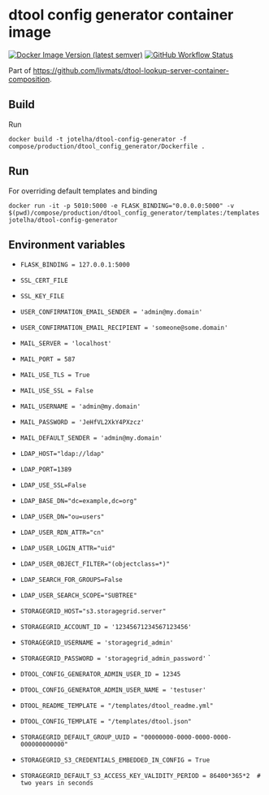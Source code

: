 # dtool config generator container image

[![Docker Image Version (latest semver)](https://img.shields.io/docker/v/jotelha/dtool-config-generator?label=dockerhub)](https://hub.docker.com/repository/docker/jotelha/dtool-config-generator) [![GitHub Workflow Status](https://img.shields.io/github/workflow/status/livmats/dtool-config-generator-container-image/publish)](https://github.com/livmats/dtool-config-generator-container-image/actions?query=workflow%3Apublish)

Part of https://github.com/livmats/dtool-lookup-server-container-composition.

## Build

Run

    docker build -t jotelha/dtool-config-generator -f compose/production/dtool_config_generator/Dockerfile .

## Run

For overriding default templates and binding

    docker run -it -p 5010:5000 -e FLASK_BINDING="0.0.0.0:5000" -v $(pwd)/compose/production/dtool_config_generator/templates:/templates jotelha/dtool-config-generator

## Environment variables

* `FLASK_BINDING = 127.0.0.1:5000`
* `SSL_CERT_FILE`
* `SSL_KEY_FILE`

* `USER_CONFIRMATION_EMAIL_SENDER = 'admin@my.domain'`
* `USER_CONFIRMATION_EMAIL_RECIPIENT = 'someone@some.domain'`

* `MAIL_SERVER = 'localhost'`
* `MAIL_PORT = 587`
* `MAIL_USE_TLS = True`
* `MAIL_USE_SSL = False`
* `MAIL_USERNAME = 'admin@my.domain'`
* `MAIL_PASSWORD = 'JeHfVL2XkY4PXzcz'`
* `MAIL_DEFAULT_SENDER = 'admin@my.domain'`

* `LDAP_HOST="ldap://ldap"`
* `LDAP_PORT=1389`
* `LDAP_USE_SSL=False`
* `LDAP_BASE_DN="dc=example,dc=org"`
* `LDAP_USER_DN="ou=users"`
* `LDAP_USER_RDN_ATTR="cn"`
* `LDAP_USER_LOGIN_ATTR="uid"`
* `LDAP_USER_OBJECT_FILTER="(objectclass=*)"`
* `LDAP_SEARCH_FOR_GROUPS=False`
* `LDAP_USER_SEARCH_SCOPE="SUBTREE"`

* `STORAGEGRID_HOST="s3.storagegrid.server"`
* `STORAGEGRID_ACCOUNT_ID = '12345671234567123456'`
* `STORAGEGRID_USERNAME = 'storagegrid_admin'`
* `STORAGEGRID_PASSWORD = 'storagegrid_admin_password'`
`
* `DTOOL_CONFIG_GENERATOR_ADMIN_USER_ID = 12345`
* `DTOOL_CONFIG_GENERATOR_ADMIN_USER_NAME = 'testuser'`

* `DTOOL_README_TEMPLATE = "/templates/dtool_readme.yml"`
* `DTOOL_CONFIG_TEMPLATE = "/templates/dtool.json"`

* `STORAGEGRID_DEFAULT_GROUP_UUID = "00000000-0000-0000-0000-000000000000"`
* `STORAGEGRID_S3_CREDENTIALS_EMBEDDED_IN_CONFIG = True`
* `STORAGEGRID_DEFAULT_S3_ACCESS_KEY_VALIDITY_PERIOD = 86400*365*2  # two years in seconds`
